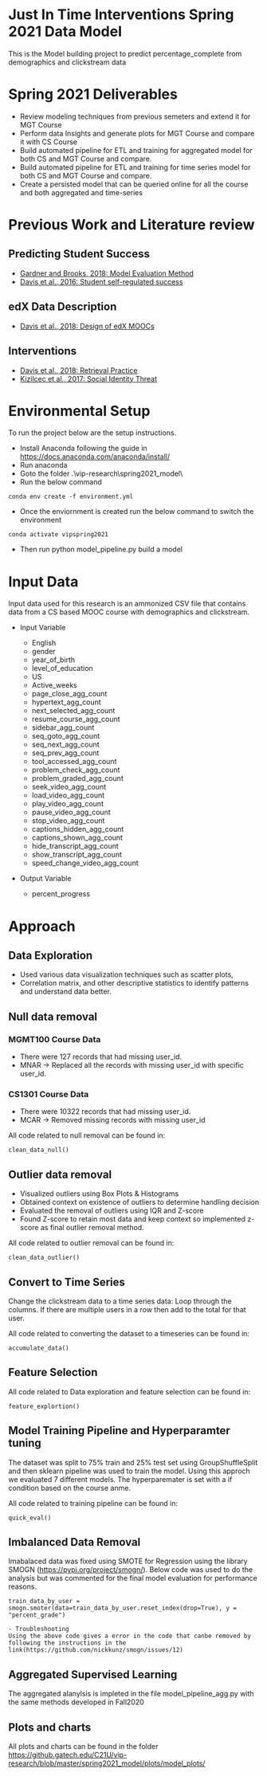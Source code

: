 
# Just In Time Interventions Spring 2021 Data Model

This is the Model building project to predict percentage_complete from demographics and clickstream data

# Spring 2021 Deliverables

* Review modeling techniques from previous semeters and extend it for MGT Course
* Perform data Insights and generate plots for MGT Course and compare it with CS Course
* Build automated pipeline for ETL and training for aggregated model for both CS and MGT Course and compare.
* Build automated pipeline for ETL and training for time series model for both CS and MGT Course and compare.
* Create a persisted model that can be queried online for all the course and both aggregated and time-series


# Previous Work and Literature review
## Predicting Student Success
* [Gardner and Brooks, 2018: Model Evaluation Method](https://learning-analytics.info/journals/index.php/JLA/article/view/5814)
* [Davis et al., 2016: Student self-regulated success](https://angusglchen.github.io/documents/LAK16_Dan_Encouraging.pdf)
## edX Data Description
* [Davis et al., 2018: Design of edX MOOCs](https://dl.acm.org/citation.cfm?id=3231663)
## Interventions
* [Davis et al., 2018: Retrieval Practice](https://learning-analytics.info/journals/index.php/JLA/article/view/6098)
* [Kizilcec et al., 2017: Social Identity Threat ](http://science.sciencemag.org/content/sci/355/6322/251.full.pdf)

# Environmental Setup

To run the project below are the setup instructions.

* Install Anaconda following the guide in https://docs.anaconda.com/anaconda/install/
* Run anaconda
* Goto the folder .\vip-research\spring2021_model\
* Run the below command
```
conda env create -f environment.yml
```
* Once the enviornment is created run the below command to switch the environment 
```
conda activate vipspring2021
```
* Then run python model_pipeline.py build a model

# Input Data

Input data used for this research is an ammonized CSV file that contains data from a CS based MOOC course with demographics and clickstream.

* Input Variable

	* English
	* gender
	* year_of_birth
	* level_of_education
	* US
	* Active_weeks
	* page_close_agg_count
	* hypertext_agg_count
	* next_selected_agg_count
	* resume_course_agg_count
	* sidebar_agg_count
	* seq_goto_agg_count
	* seq_next_agg_count
	* seq_prev_agg_count
	* tool_accessed_agg_count
	* problem_check_agg_count
	* problem_graded_agg_count
	* seek_video_agg_count
	* load_video_agg_count
	* play_video_agg_count
	* pause_video_agg_count
	* stop_video_agg_count
	* captions_hidden_agg_count
	* captions_shown_agg_count
	* hide_transcript_agg_count
	* show_transcript_agg_count
	* speed_change_video_agg_count

* Output Variable

	* percent_progress

# Approach

## Data Exploration
- Used various data visualization techniques such as scatter plots, 
- Correlation matrix, and other descriptive statistics to identify patterns and understand data better.

## Null data removal

### MGMT100 Course Data
- There were 127 records that had missing user_id. 
- MNAR →  Replaced all the records with missing user_id with specific user_id. 
### CS1301 Course Data
- There were 10322 records that had missing user_id. 
- MCAR →  Removed missing records with missing user_id 

All code related to null removal can be found in:
```
clean_data_null()
```

## Outlier data removal
- Visualized outliers using Box Plots & Histograms
- Obtained context on existence of outliers to determine handling decision
- Evaluated the removal of outliers using IQR and Z-score
- Found Z-score to retain most data and keep context so implemented z-score as final outlier removal method. 

All code related to outlier removal can be found in:
```
clean_data_outlier()
```

## Convert to Time Series

Change the clickstream data to a time series data:
Loop through the columns. If there are multiple 
users in a row then add to the total for that user.

All code related to converting the dataset to a timeseries can be found in:
```
accumulate_data()
```

## Feature Selection

All code related to Data exploration and feature selection can be found in:
```
feature_explortion()
```


## Model Training Pipeline and Hyperparamter tuning

The dataset was split to 75% train and 25% test set using GroupShuffleSplit and then sklearn pipeline was used to train the model. Using this approch we evaluated 7 different models. The hyperparemater is set with a if condition based on the course anme.

All code related to training pipeline can be found in:
```
quick_eval() 
```

## Imbalanced Data Removal

Imabalaced data was fixed using  SMOTE for Regression using the library SMOGN (https://pypi.org/project/smogn/). Below code was used to do the analysis but was commented for the final model evaluation for performance reasons.
```
train_data_by_user = smogn.smoter(data=train_data_by_user.reset_index(drop=True), y = "percent_grade")
```

	- Troubleshooting
	Using the above code gives a error in the code that canbe removed by following the instructions in the link(https://github.com/nickkunz/smogn/issues/12)


## Aggregated Supervised Learning

The aggregated alanylsis is impleted in the file model_pipeline_agg.py with the same methods developed in Fall2020

## Plots and charts

All plots and charts can be found  in the folder https://github.gatech.edu/C21U/vip-research/blob/master/spring2021_model/plots/model_plots/

